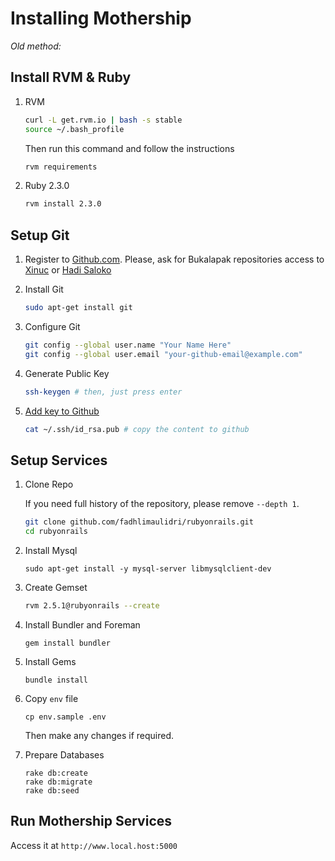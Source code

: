 # Installing Mothership

*Old method:*

## Install RVM & Ruby

1. RVM

    ```sh
    curl -L get.rvm.io | bash -s stable
    source ~/.bash_profile
    ```

    Then run this command and follow the instructions

    ```sh
    rvm requirements
    ```

2. Ruby 2.3.0

    ```sh
    rvm install 2.3.0
    ```

## Setup Git

1. Register to [Github.com](http://github.com/). Please, ask for Bukalapak repositories access to [Xinuc](https://github.com/xinuc) or [Hadi Saloko](https://github.com/hadisaloko)

2. Install Git

    ```sh
    sudo apt-get install git
    ```

3. Configure Git

    ```sh
    git config --global user.name "Your Name Here"
    git config --global user.email "your-github-email@example.com"
    ```

4. Generate Public Key

    ```sh
    ssh-keygen # then, just press enter
    ```

5. [Add key to Github](https://help.github.com/articles/adding-a-new-ssh-key-to-your-github-account/)

    ```sh
    cat ~/.ssh/id_rsa.pub # copy the content to github
    ```

## Setup Services

1. Clone Repo

    If you need full history of the repository, please remove `--depth 1`.

    ```sh
    git clone github.com/fadhlimaulidri/rubyonrails.git
    cd rubyonrails
    ```

2. Install Mysql

    ```
    sudo apt-get install -y mysql-server libmysqlclient-dev
    ```

3. Create Gemset

    ```sh
    rvm 2.5.1@rubyonrails --create
    ```

4. Install Bundler and Foreman

    ```
    gem install bundler
    ```

6. Install Gems

    ```
    bundle install
    ```

7. Copy `env` file

    ```
    cp env.sample .env
    ```

    Then make any changes if required.

8. Prepare Databases

    ```
    rake db:create
    rake db:migrate
    rake db:seed
    ```

## Run Mothership Services

Access it at `http://www.local.host:5000`
